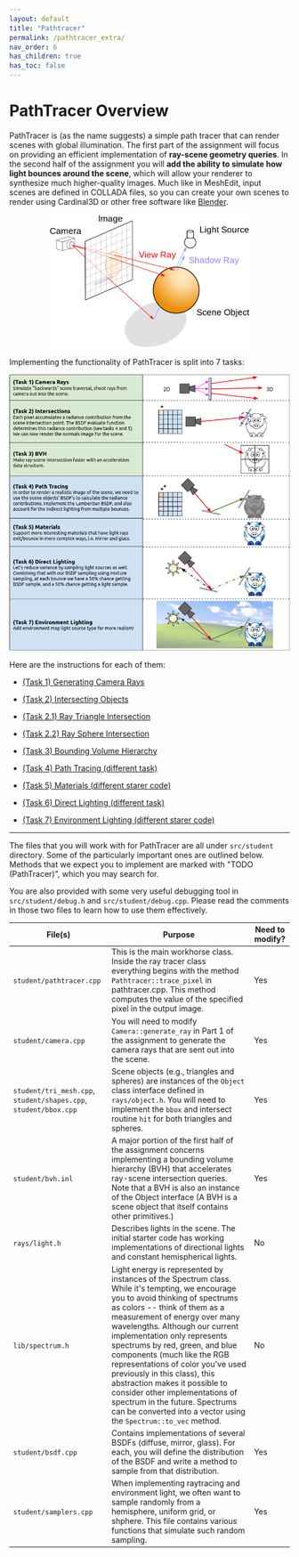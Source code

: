```yaml
---
layout: default
title: "Pathtracer"
permalink: /pathtracer_extra/
nav_order: 6
has_children: true
has_toc: false
---
```


# PathTracer Overview

PathTracer is (as the name suggests) a simple path tracer that can render scenes with global illumination. The first part of the assignment will focus on providing an efficient implementation of **ray-scene geometry queries**. In the second half of the assignment you will **add the ability to simulate how light bounces around the scene**, which will allow your renderer to synthesize much higher-quality images. Much like in MeshEdit, input scenes are defined in COLLADA files, so you can create your own scenes to render using Cardinal3D or other free software like [Blender](https://www.blender.org/).

<center><img src="figures/raytracing_diagram.png" style="height:240px"></center>

Implementing the functionality of PathTracer is split into 7 tasks:
<center><img src="images/pathtracing_flowchart.png"></center>

Here are the instructions for each of them:
- [(Task 1) Generating Camera Rays](camera_rays.md)
- [(Task 2) Intersecting Objects](intersecting_objects.md)
- [(Task 2.1) Ray Triangle Intersection](ray_triangle_intersection.md)
- [(Task 2.2) Ray Sphere Intersection](ray_sphere_intersection.md)
- [(Task 3) Bounding Volume Hierarchy](bounding_volume_hierarchy.md)

- [(Task 4) Path Tracing (different task)](path_tracing.md)
- [(Task 5) Materials (different starer code)](materials.md)
- [(Task 6) Direct Lighting (different task)](direct_lighting.md)
- [(Task 7) Environment Lighting (different starer code)](environment_lighting.md)

---

The files that you will work with for PathTracer are all under `src/student` directory. Some of the particularly important ones are outlined below. Methods that we expect you to implement are marked with "TODO (PathTracer)", which you may search for.

You are also provided with some very useful debugging tool in `src/student/debug.h` and `src/student/debug.cpp`. Please read the comments in those two files to learn how to use them effectively.

| File(s)  |      Purpose      |  Need to modify? |
|----------|-------------------|------------------|
| `student/pathtracer.cpp` |  This is the main workhorse class. Inside the ray tracer class everything begins with the method `Pathtracer::trace_pixel` in pathtracer.cpp. This method computes the value of the specified pixel in the output image. | Yes |
| `student/camera.cpp` | You will need to modify `Camera::generate_ray` in Part 1 of the assignment to generate the camera rays that are sent out into the scene. |  Yes |
| `student/tri_mesh.cpp`, `student/shapes.cpp`, `student/bbox.cpp` | Scene objects (e.g., triangles and spheres) are instances of the `Object` class interface defined in `rays/object.h`. You will need to implement the `bbox` and intersect routine `hit` for both triangles and spheres. |   Yes |
|`student/bvh.inl`|A major portion of the first half of the assignment concerns implementing a bounding volume hierarchy (BVH) that accelerates ray-scene intersection queries. Note that a BVH is also an instance of the Object interface (A BVH is a scene object that itself contains other primitives.)|Yes|
|`rays/light.h`|Describes lights in the scene. The initial starter code has working implementations of directional lights and constant hemispherical lights.|No|
|`lib/spectrum.h`|Light energy is represented by instances of the Spectrum class. While it's tempting, we encourage you to avoid thinking of spectrums as colors -- think of them as a measurement of energy over many wavelengths. Although our current implementation only represents spectrums by red, green, and blue components (much like the RGB representations of color you've used previously in this class), this abstraction makes it possible to consider other implementations of spectrum in the future. Spectrums can be converted into a vector using the `Spectrum::to_vec` method.| No|
|`student/bsdf.cpp`|Contains implementations of several BSDFs (diffuse, mirror, glass). For each, you will define the distribution of the BSDF and write a method to sample from that distribution.|Yes|
|`student/samplers.cpp`|When implementing raytracing and environment light, we often want to sample randomly from a hemisphere, uniform grid, or shphere. This file contains various functions that simulate such random sampling.|Yes|


